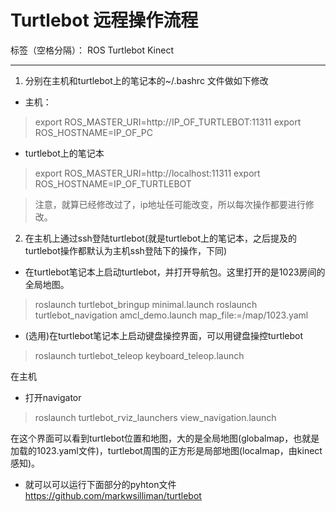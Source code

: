 # Turtlebot 远程操作流程

标签（空格分隔）： ROS Turtlebot Kinect

---

1. 分别在主机和turtlebot上的笔记本的~/.bashrc 文件做如下修改
 * 主机：
>export ROS_MASTER_URI=http://IP_OF_TURTLEBOT:11311
export ROS_HOSTNAME=IP_OF_PC
 * turtlebot上的笔记本

>export ROS_MASTER_URI=http://localhost:11311
export ROS_HOSTNAME=IP_OF_TURTLEBOT

> 注意，就算已经修改过了，ip地址任可能改变，所以每次操作都要进行修改。


2. 在主机上通过ssh登陆turtlebot(就是turtlebot上的笔记本，之后提及的turtlebot操作都默认为主机ssh登陆下的操作，下同)
 * 在turtlebot笔记本上启动turtlebot，并打开导航包。这里打开的是1023房间的全局地图。
> roslaunch turtlebot_bringup minimal.launch
roslaunch turtlebot_navigation amcl_demo.launch map_file:=/map/1023.yaml

 * (选用)在turtlebot笔记本上启动键盘操控界面，可以用键盘操控turtlebot
>  roslaunch turtlebot_teleop keyboard_teleop.launch

在主机
* 打开navigator
> roslaunch turtlebot_rviz_launchers view_navigation.launch

在这个界面可以看到turtlebot位置和地图，大的是全局地图(globalmap，也就是加载的1023.yaml文件)，turtlebot周围的正方形是局部地图(localmap，由kinect感知)。
* 就可以可以运行下面部分的pyhton文件
https://github.com/markwsilliman/turtlebot






 

 



